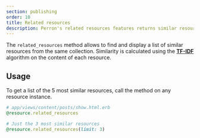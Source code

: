 ```yaml
---
section: publishing
order: 10
title: Related resources
description: Perron's related resources features returns similar resources as the current one using the TF-IDF algorithm.
---
```


The `related_resources` method allows to find and display a list of similar resources from the same collection. Similarity is calculated using the **[TF-IDF](https://en.wikipedia.org/wiki/Tf%E2%80%93idf)** algorithm on the content of each resource.


## Usage

To get a list of the 5 most similar resources, call the method on any resource instance.
```ruby
# app/views/content/posts/show.html.erb
@resource.related_resources

# Just the 3 most similar resources
@resource.related_resources(limit: 3)
```
